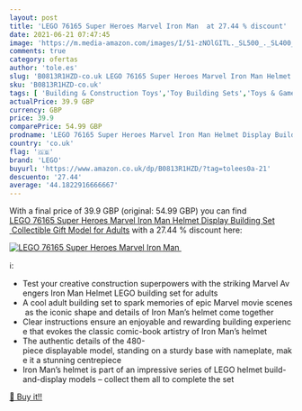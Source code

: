 ```yaml
---
layout: post
title: 'LEGO 76165 Super Heroes Marvel Iron Man  at 27.44 % discount'
date: 2021-06-21 07:47:45
image: 'https://m.media-amazon.com/images/I/51-zNOlGITL._SL500_._SL400_.jpg'
comments: true
category: ofertas
author: 'tole.es'
slug: 'B0813R1HZD-co.uk LEGO 76165 Super Heroes Marvel Iron Man Helmet Display...'
sku: 'B0813R1HZD-co.uk'
tags: [ 'Building & Construction Toys','Toy Building Sets','Toys & Games','Toys Store','lego', ]
actualPrice: 39.9 GBP
currency: GBP
price: 39.9
comparePrice: 54.99 GBP
prodname: 'LEGO 76165 Super Heroes Marvel Iron Man Helmet Display Building Set  Collectible Gift Model for Adults'
country: 'co.uk'
flag: '🇬🇧'
brand: 'LEGO'
buyurl: 'https://www.amazon.co.uk/dp/B0813R1HZD/?tag=tolees0a-21'
descuento: '27.44'
average: '44.1822916666667'
---
```


With a final price of 39.9 GBP (original: 54.99 GBP) you can find [LEGO 76165 Super Heroes Marvel Iron Man Helmet Display Building Set  Collectible Gift Model for Adults](https://www.amazon.co.uk/dp/B0813R1HZD/?tag=tolees0a-21) with a  27.44 % discount here:

[![LEGO 76165 Super Heroes Marvel Iron Man ](https://m.media-amazon.com/images/I/51-zNOlGITL._SL500_._SL400_.jpg)](https://www.amazon.co.uk/dp/B0813R1HZD/?tag=tolees0a-21)

ℹ️:

- Test your creative construction superpowers with the striking Marvel Avengers Iron Man Helmet LEGO building set for adults
- A cool adult building set to spark memories of epic Marvel movie scenes as the iconic shape and details of Iron Man’s helmet come together
- Clear instructions ensure an enjoyable and rewarding building experience that evokes the classic comic-book artistry of Iron Man’s helmet
- The authentic details of the 480-piece displayable model, standing on a sturdy base with nameplate, make it a stunning centrepiece
- Iron Man’s helmet is part of an impressive series of LEGO helmet build-and-display models – collect them all to complete the set

[🛒 Buy it!!](https://www.amazon.co.uk/dp/B0813R1HZD/?tag=tolees0a-21)
